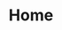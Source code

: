 ---
title: 'Home'
metaDesc: 'A made up agency site that you build if you take Learn Eleventy From Scratch, by Piccalilli'
layout: 'layouts/home.njk'

intro:
    primary: 'Founded in 1984 as a baby, Brad is a ux and product leader with over ten years of experience building for startups and government agencies.'
    secondary: 'This is a sentence that has more emphasis than the others. It’s bigger and has more text weight. It might actually be a few sentences.'
    summary: "I'm baby palo santo chicharrones direct trade bitters authentic bespoke thundercats gentrify beard. Authentic cold-pressed helvetica, vice air plant enamel pin art party tote bag ramps jean shorts. Artisan godard cronut four dollar toast shaman art party vape. Squid marfa cliche portland messenger bag letterpress blog celiac hexagon venmo copper mug aesthetic shoreditch mixtape. Kitsch flexitarian cray viral vinyl schlitz artisan hammock cred literally dreamcatcher. Vegan flexitarian wolf irony, chia cloud bread austin kickstarter pour-over la croix chicharrones umami."

featuredWork:
  title: 'Selected work'
  summary: 'Some stuff that should give you an idea of what we’re all about.'
---